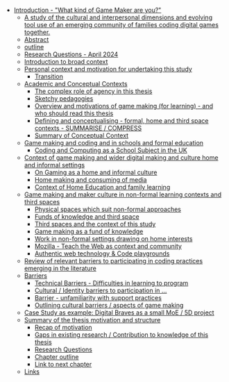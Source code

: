 -   [Introduction - "What kind of Game Maker are
    you?"](#introduction---what-kind-of-game-maker-are-you)
    -   [A study of the cultural and interpersonal dimensions and
        evolving tool use of an emerging community of families coding
        digital games
        together.](#a-study-of-the-cultural-and-interpersonal-dimensions-and-evolving-tool-use-of-an-emerging-community-of-families-coding-digital-games-together.)
    -   [Abstract](#abstract)
    -   [outline](#outline)
    -   [Research Questions - April
        2024](#research-questions---april-2024)
    -   [Introduction to broad context](#introduction-to-broad-context)
    -   [Personal context and motivation for undertaking this
        study](#personal-context-and-motivation-for-undertaking-this-study)
        -   [Transition](#transition)
    -   [Academic and Conceptual
        Contexts](#academic-and-conceptual-contexts)
        -   [The complex role of agency in this
            thesis](#the-complex-role-of-agency-in-this-thesis)
        -   [Sketchy pedagogies](#sketchy-pedagogies)
        -   [Overview and motivations of game making (for learning) -
            and who should read this
            thesis](#overview-and-motivations-of-game-making-for-learning---and-who-should-read-this-thesis)
        -   [Defining and conceptualising - formal, home and third space
            contexts - SUMMARISE /
            COMPRESS](#defining-and-conceptualising---formal-home-and-third-space-contexts---summarise-compress)
        -   [Summary of Conceptual
            Context](#summary-of-conceptual-context)
    -   [Game making and coding and in schools and formal
        education](#game-making-and-coding-and-in-schools-and-formal-education)
        -   [Coding and Computing as a School Subject in the
            UK](#coding-and-computing-as-a-school-subject-in-the-uk)
    -   [Context of game making and wider digital making and culture
        home and informal
        settings](#context-of-game-making-and-wider-digital-making-and-culture-home-and-informal-settings)
        -   [On Gaming as a home and informal
            culture](#on-gaming-as-a-home-and-informal-culture)
        -   [Home making and consuming of
            media](#home-making-and-consuming-of-media)
        -   [Context of Home Education and family
            learning](#context-of-home-education-and-family-learning)
    -   [Game making and maker culture in non-formal learning contexts
        and third
        spaces](#game-making-and-maker-culture-in-non-formal-learning-contexts-and-third-spaces)
        -   [Physical spaces which suit non-formal
            approaches](#physical-spaces-which-suit-non-formal-approaches)
        -   [Funds of knowledge and third
            space](#funds-of-knowledge-and-third-space)
        -   [Third spaces and the context of this
            study](#third-spaces-and-the-context-of-this-study)
        -   [Game making as a fund of
            knowledge](#game-making-as-a-fund-of-knowledge)
        -   [Work in non-formal settings drawing on home
            interests](#work-in-non-formal-settings-drawing-on-home-interests)
        -   [Mozilla - Teach the Web as context and
            community](#mozilla---teach-the-web-as-context-and-community)
        -   [Authentic web technology & Code
            playgrounds](#authentic-web-technology-code-playgrounds)
    -   [Review of relevant barriers to participating in coding
        practices emerging in the
        literature](#review-of-relevant-barriers-to-participating-in-coding-practices-emerging-in-the-literature)
    -   [Barriers](#barriers)
        -   [Technical Barriers - Difficulties in learning to
            program](#technical-barriers---difficulties-in-learning-to-program)
        -   [Cultural / Identity barriers to participation in
            ...](#cultural-identity-barriers-to-participation-in)
        -   [Barrier - unfamiliarity with support
            practices](#barrier---unfamiliarity-with-support-practices)
        -   [Outlining cultural barriers / aspects of game
            making](#outlining-cultural-barriers-aspects-of-game-making)
    -   [Case Study as example: Digital Braves as a small MoE / 5D
        project](#case-study-as-example-digital-braves-as-a-small-moe-5d-project)
    -   [Summary of the thesis motivation and
        structure](#summary-of-the-thesis-motivation-and-structure)
        -   [Recap of motivation](#recap-of-motivation)
        -   [Gaps in existing research / Contribution to knowledge of
            this
            thesis](#gaps-in-existing-research-contribution-to-knowledge-of-this-thesis)
        -   [Research Questions](#research-questions)
        -   [Chapter outline](#chapter-outline)
        -   [Link to next chapter](#link-to-next-chapter)
    -   [Links](#links)
